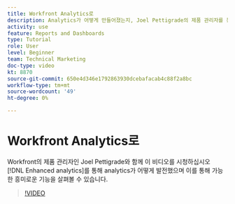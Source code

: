 ```yaml
---
title: Workfront Analytics로
description: Analytics가 어떻게 만들어졌는지, Joel Pettigrade의 제품 관리자를 통해 이 기능이 가능한 뛰어난 기능을 살펴볼 수 있습니다 [!DNL Enhanced analytics].
activity: use
feature: Reports and Dashboards
type: Tutorial
role: User
level: Beginner
team: Technical Marketing
doc-type: video
kt: 8870
source-git-commit: 650e4d346e1792863930dcebafacab4c88f2a8bc
workflow-type: tm+mt
source-wordcount: '49'
ht-degree: 0%

---
```


# Workfront Analytics로

Workfront의 제품 관리자인 Joel Pettigrade와 함께 이 비디오를 시청하십시오 [!DNL Enhanced analytics]를 통해 analytics가 어떻게 발전했으며 이를 통해 가능한 흥미로운 기능을 살펴볼 수 있습니다.

>[!VIDEO](https://video.tv.adobe.com/v/335042/?quality=12&learn=on)
